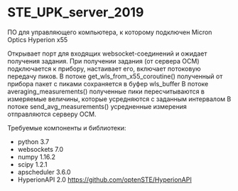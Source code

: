 # STE_UPK_server_2019
ПО для управляющего компьютера, к которому подключен Micron Optics Hyperion x55

Открывает порт для входящих websocket-соединений и ожидает получения задания. 
При получении задания (от сервера ОСМ) подключается к прибору, настаивает его, включает потоковую передачу пиков.
В потоке get_wls_from_x55_coroutine() полученный от прибора пакет с пиками сохраняется в буфер wls_buffer
В потоке averaging_measurements() полученные пики пересчитываются в измеряемые величины, которые усредняются с заданным интервалом
В потоке send_avg_measurements() усредненные измерения отправляются серверу ОСМ.


Требуемые компоненты и библиотеки:
- python 3.7
- websockets 7.0
- numpy 1.16.2
- scipy 1.2.1
- apscheduler 3.6.0
- HyperionAPI 2.0 https://github.com/optenSTE/HyperionAPI


